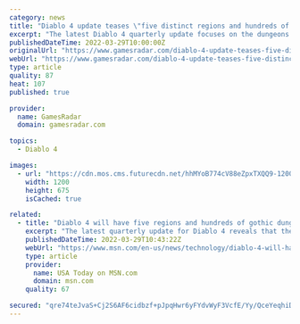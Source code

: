 ```yaml
---
category: news
title: "Diablo 4 update teases \"five distinct regions and hundreds of dungeons\""
excerpt: "The latest Diablo 4 quarterly update focuses on the dungeons and biomes of Sanctuary, with art director Chris Ryder promising \"five distinct regions and hundreds of dungeons\" featuring dynamic regions ..."
publishedDateTime: 2022-03-29T10:00:00Z
originalUrl: "https://www.gamesradar.com/diablo-4-update-teases-five-distinct-regions-and-hundreds-of-dungeons/"
webUrl: "https://www.gamesradar.com/diablo-4-update-teases-five-distinct-regions-and-hundreds-of-dungeons/"
type: article
quality: 87
heat: 107
published: true

provider:
  name: GamesRadar
  domain: gamesradar.com

topics:
  - Diablo 4

images:
  - url: "https://cdn.mos.cms.futurecdn.net/hhMYoB774cV88eZpxTXQQ9-1200-80.jpg"
    width: 1200
    height: 675
    isCached: true

related:
  - title: "Diablo 4 will have five regions and hundreds of gothic dungeons"
    excerpt: "The latest quarterly update for Diablo 4 reveals that there’ll be more than 150 dungeons and five regions ripe for exploration. On Tuesday, Blizzard gave some insight into Diablo 4’s sprawling open ..."
    publishedDateTime: 2022-03-29T10:43:22Z
    webUrl: "https://www.msn.com/en-us/news/technology/diablo-4-will-have-five-regions-and-hundreds-of-gothic-dungeons/ar-AAVDuXv"
    type: article
    provider:
      name: USA Today on MSN.com
      domain: msn.com
    quality: 67

secured: "qre74teJvaS+Cj2S6AF6cidbzf+pJpqHwr6yFYdvWyF3VcfE/Yy/QceYeqhiDYQrEIQ/Rzg9DEbnp0ARQ2RHWEr3U7htHqmKmLKxAPcz/tSpMq0/c1OZEgs1y1hy4sJxeYgl8NGx8l3+R4GRgAXb1J3S+uERNECVzR/jLinItbGrwF4LJPI3ZUVSAUhTS8xSceEdfPrEJQQ2Gbw1y8e1ecNp+RE4KSSm2DHr2aJVB1rtOM/5B0mQdr9+t8bPZaVD6iNbxFq4/GCauBLLO3nm+N2hrZRFB9yZpxmpsC5zCU+6P08Nm4oKKgZ0GAtSDj3/g05nnPQibB+xACGdz/LMM0FAsB8db3USz462tExjhZc=;ybSPX7FkjWShshCZWuHkKQ=="
---
```


